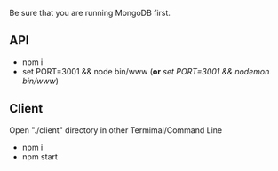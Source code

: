 Be sure that you are running MongoDB first.

## API
* npm i
* set PORT=3001 && node bin/www (**or** _set PORT=3001 && nodemon bin/www_)

## Client
Open "./client" directory in other Termimal/Command Line
* npm i
* npm start
